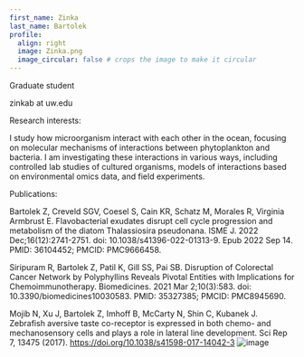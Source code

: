 ```yaml
---
first_name: Zinka
last_name: Bartolek
profile:
  align: right
  image: Zinka.png
  image_circular: false # crops the image to make it circular
---
```


Graduate student

zinkab at uw.edu

Research interests:

I study how microorganism interact with each other in the ocean, focusing on molecular mechanisms of interactions between phytoplankton and bacteria. I am investigating these interactions in various ways, including controlled lab studies of cultured organisms, models of interactions based on environmental omics data, and field experiments. 

Publications:

Bartolek Z, Creveld SGV, Coesel S, Cain KR, Schatz M, Morales R, Virginia Armbrust E. Flavobacterial exudates disrupt cell cycle progression and metabolism of the diatom Thalassiosira pseudonana. ISME J. 2022 Dec;16(12):2741-2751. doi: 10.1038/s41396-022-01313-9. Epub 2022 Sep 14. PMID: 36104452; PMCID: PMC9666458.

Siripuram R, Bartolek Z, Patil K, Gill SS, Pai SB. Disruption of Colorectal Cancer Network by Polyphyllins Reveals Pivotal Entities with Implications for Chemoimmunotherapy. Biomedicines. 2021 Mar 2;10(3):583. doi: 10.3390/biomedicines10030583. PMID: 35327385; PMCID: PMC8945690.

Mojib N, Xu J, Bartolek Z, Imhoff B, McCarty N, Shin C, Kubanek J. Zebrafish aversive taste co-receptor is expressed in both chemo- and mechanosensory cells and plays a role in lateral line development. Sci Rep 7, 13475 (2017). https://doi.org/10.1038/s41598-017-14042-3
![image](https://user-images.githubusercontent.com/14208084/224367793-c7745905-320c-4849-8209-686039e057c6.png)
